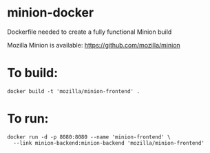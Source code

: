 # minion-docker
Dockerfile needed to create a fully functional Minion build

Mozilla Minion is available: https://github.com/mozilla/minion

# To build:
    docker build -t 'mozilla/minion-frontend' .

# To run:
    docker run -d -p 8080:8080 --name 'minion-frontend' \
      --link minion-backend:minion-backend 'mozilla/minion-frontend'
